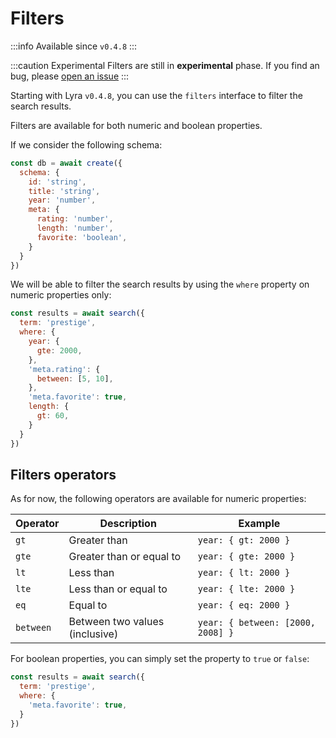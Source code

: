 # Filters

:::info
Available since `v0.4.8`
:::

:::caution Experimental
Filters are still in **experimental** phase.
If you find an bug, please [open an issue](https://github.com/LyraSearch/lyra/issues)
:::

Starting with Lyra `v0.4.8`, you can use the `filters` interface to filter the
search results.

Filters are available for both numeric and boolean properties.

If we consider the following schema:

```javascript
const db = await create({
  schema: {
    id: 'string',
    title: 'string',
    year: 'number',
    meta: {
      rating: 'number',
      length: 'number',
      favorite: 'boolean',
    }
  }
})
```

We will be able to filter the search results by using the `where` property on numeric properties only:

```javascript
const results = await search({
  term: 'prestige',
  where: {
    year: {
      gte: 2000,
    },
    'meta.rating': {
      between: [5, 10],
    },
    'meta.favorite': true,
    length: {
      gt: 60,
    }
  }
})
```

## Filters operators

As for now, the following operators are available for numeric properties:

| Operator | Description | Example |
| -------- | ----------- | ------- |
| `gt` | Greater than | `year: { gt: 2000 }` |
| `gte` | Greater than or equal to | `year: { gte: 2000 }` |
| `lt` | Less than | `year: { lt: 2000 }` |
| `lte` | Less than or equal to | `year: { lte: 2000 }` |
| `eq` | Equal to | `year: { eq: 2000 }` |
| `between` | Between two values (inclusive) | `year: { between: [2000, 2008] }` |

For boolean properties, you can simply set the property to `true` or `false`:

```javascript
const results = await search({
  term: 'prestige',
  where: {
    'meta.favorite': true,
  }
})
```